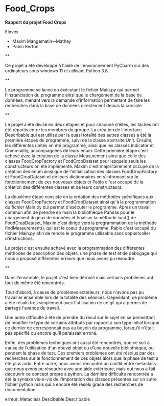 # Food_Crops

**Rapport du projet Food Crops**


Eleves:
- Maxim Mangematin--Mathey
- Pablo Berton

**

Ce projet a été développé à l'aide de l'environnement PyCharm sur des 
ordinateurs sous windows 11 et utilisant Python 3.8.

**

Le programme se lance en éxécutant le fichier Main.py qui permet 
l'instanciation du programme ainsi que le chargement de la base de
données, menant vers la demande d'information permettant de faire les
recherches dans la base de données directement depuis la console.

**

Le projet a été divisé en deux étapes et pour chacune d'elles, les tâches 
ont été répartis entre les membres du groupe. La création de l'interface 
Describable qui est utilisé par la quasi totalité des autres classes a 
été la première étapes du programme, suivi de la classe abstraite Unit. 
Ensuite, les différentes unités on été programmé, ainsi que les classes 
Indicator et Commodity, accompagnées de leurs enum. Cette première étape 
c'est achevé avec la création de la classe Measurement ainsi que celle des 
classes FoodCropFactory et FoodCropDataset pour lesquels seuls les constructeurs 
on été implémenté. Maxim c'est majoritairement occupé de la création des enum 
ainsi que de l'initialisation des classes FoodCropFactory et FoodCropDataset 
et de leurs dictionnaires en s'informant sur le fonctionnement de ces nouveaux 
objets et Pablo c 'est occupé de la création des différentes classes et de leurs 
constructeurs.

La deuxième étape consiste en la création des méthodes spécifiques aux classes
FoodCropFactory et FoodCropDataset ainsi qu'à la programmation du fichier
Main.py qui permet d'éxécuter le programme. Après un travail commun afin de
prendre en main la bibliothèque Pandas pour le chargement du jeux de données
et finaliser la méthode load() de FoodCropDataset, Maxim c'est dirigé vers la 
programmation de la méthode findMeasurement(), qui est le coeur du programme.
Pablo c'est occupé du fichier Main.py afin de rendre le programme utilisable
sans copier/coller d'instructions. 

Le projet c'est ensuite achevé avec la programmation des différentes méthodes
de description des objets, une phase de test et de débogage qui nous a proposé
différentes erreurs que nous avons pu résoudre.

**

Dans l'ensemble, le projet c'est bien déroulé mais certains problèmes ont
tout de même été rencontrés.

Tout d'abord, à cause de problèmes extérieurs, nous n'avons pas pu travailler
ensemble lors de la totalité des séances. Cependant, ce problème a été résolu
très simplement avec l'utilisation de ce git qui a permis de partagé l'avancé du
travail.

Une autre difficulté a été de prendre du recul sur le sujet en se permettant de 
modifier le type de certains attributs par rapport à son type initial lorsque ce 
dernier ne correspondait pas au besoin du programme, lorsqu'il n'était pas 
spécifié ou encore qu'il paraissait erroné.

Enfin, des problèmes techniques ont aussi été rencontrés, que ce soit à cause
de l'utilisation d'un nouvel objet ou d'une nouvelle bibliothèque, ou pendant
la phase de test. Ces premiers problèmes ont été résolus par des recherches sur
le fonctionnement de ces objets alors que la phase de test a été plus ardu.
Entre autre, nous avons rencontré un conflit entre metaclass que nous avons pu 
résoudre avec une aide extérieure, mais qui nous a fait découvrir ce concept
propre à python. La dernière difficulté rencontrée a été la syntaxe vis-à-vis
de l'importation des classes présentes sur un autre fichier python mais qui a 
encore été résolu grace des recherches de documentation.

erreur:
Metaclass
Descibable.Describable
